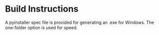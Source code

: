 # Build Instructions

A pyinstaller spec file is provided for generating an .exe for Windows. The one-folder option is used for speed.